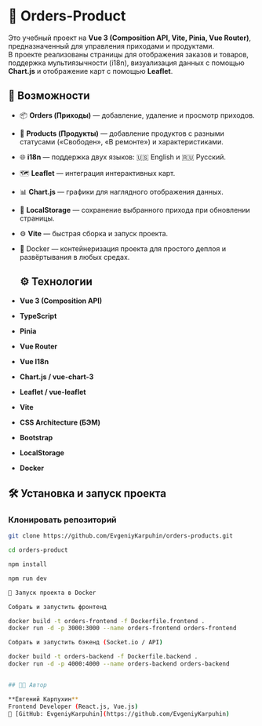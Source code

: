 # 🧾 Orders-Product

Это учебный проект на **Vue 3 (Composition API, Vite, Pinia, Vue Router)**, предназначенный для управления приходами и продуктами.  
В проекте реализованы страницы для отображения заказов и товаров, поддержка мультиязычности (i18n), визуализация данных с помощью **Chart.js** и отображение карт с помощью **Leaflet**.

## 🚀 Возможности

- 📦 **Orders (Приходы)** — добавление, удаление и просмотр приходов.  
- 🧰 **Products (Продукты)** — добавление продуктов с разными статусами («Свободен», «В ремонте») и характеристиками.  
- 🌐 **i18n** — поддержка двух языков: 🇺🇸 English и 🇷🇺 Русский.  
- 🗺️ **Leaflet** — интеграция интерактивных карт.  
- 📊 **Chart.js** — графики для наглядного отображения данных.  
- 💾 **LocalStorage** — сохранение выбранного прихода при обновлении страницы.  
- ⚙️ **Vite** — быстрая сборка и запуск проекта.  
- 🐳 Docker — контейнеризация проекта для простого деплоя и развёртывания в любых средах.

  ## ⚙️ Технологии

- **Vue 3 (Composition API)**
- **TypeScript**
- **Pinia**
- **Vue Router**
- **Vue I18n**
- **Chart.js / vue-chart-3**
- **Leaflet / vue-leaflet**
- **Vite**
- **CSS Architecture (БЭМ)**
- **Bootstrap**
- **LocalStorage**
- **Docker**

## 🛠️ Установка и запуск проекта

### Клонировать репозиторий
```bash
git clone https://github.com/EvgeniyKarpuhin/orders-products.git

cd orders-product

npm install

npm run dev

🐳 Запуск проекта в Docker

Собрать и запустить фронтенд

docker build -t orders-frontend -f Dockerfile.frontend .
docker run -d -p 3000:3000 --name orders-frontend orders-frontend

Собрать и запустить бэкенд (Socket.io / API)

docker build -t orders-backend -f Dockerfile.backend .
docker run -d -p 4000:4000 --name orders-backend orders-backend


## 👨‍💻 Автор

**Евгений Карпухин**  
Frontend Developer (React.js, Vue.js)  
🔗 [GitHub: EvgeniyKarpuhin](https://github.com/EvgeniyKarpuhin)